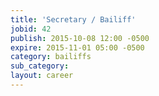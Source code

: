 ```yaml
---
title: 'Secretary / Bailiff'
jobid: 42
publish: 2015-10-08 12:00 -0500
expire: 2015-11-01 05:00 -0500
category: bailiffs
sub_category: 
layout: career
---
```

